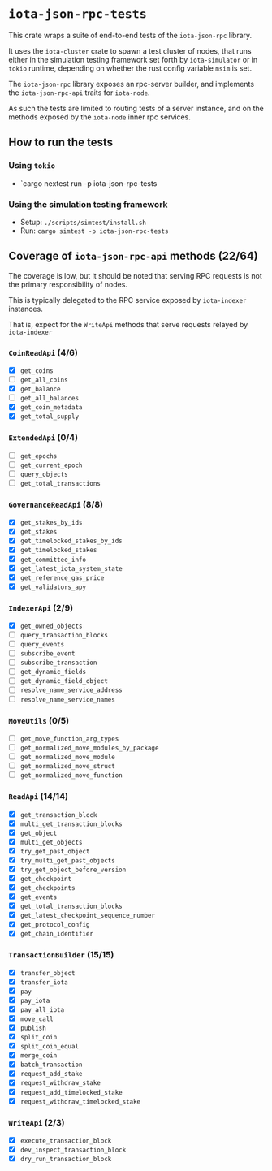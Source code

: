 # `iota-json-rpc-tests`

This crate wraps a suite of end-to-end tests of the `iota-json-rpc` library.

It uses the `iota-cluster` crate to spawn a test cluster of nodes, that runs either in the simulation testing framework set forth by `iota-simulator` or in `tokio` runtime, depending on whether the rust config variable `msim` is set.

The `iota-json-rpc` library exposes an rpc-server builder, and implements the
`iota-json-rpc-api` traits for `iota-node`.

As such the tests are limited to routing tests of a server instance, and on the
methods exposed by the `iota-node` inner rpc services.

## How to run the tests

### Using `tokio`

- `cargo nextest run -p iota-json-rpc-tests

### Using the simulation testing framework

- Setup: `./scripts/simtest/install.sh`
- Run: `cargo simtest -p iota-json-rpc-tests`

## Coverage of `iota-json-rpc-api` methods (22/64)

The coverage is low, but it should be noted that serving RPC requests is not the
primary responsibility of nodes.

This is typically delegated to the RPC service exposed by `iota-indexer`
instances.

That is, expect for the `WriteApi` methods that serve requests relayed by `iota-indexer`

### `CoinReadApi` (4/6)

- [x] `get_coins`
- [ ] `get_all_coins`
- [x] `get_balance`
- [ ] `get_all_balances`
- [x] `get_coin_metadata`
- [x] `get_total_supply`

### `ExtendedApi` (0/4)

- [ ] `get_epochs`
- [ ] `get_current_epoch`
- [ ] `query_objects`
- [ ] `get_total_transactions`

### `GovernanceReadApi` (8/8)

- [x] `get_stakes_by_ids`
- [x] `get_stakes`
- [x] `get_timelocked_stakes_by_ids`
- [x] `get_timelocked_stakes`
- [x] `get_committee_info`
- [x] `get_latest_iota_system_state`
- [x] `get_reference_gas_price`
- [x] `get_validators_apy`

### `IndexerApi` (2/9)

- [x] `get_owned_objects`
- [ ] `query_transaction_blocks`
- [ ] `query_events`
- [ ] `subscribe_event`
- [ ] `subscribe_transaction`
- [ ] `get_dynamic_fields`
- [ ] `get_dynamic_field_object`
- [ ] `resolve_name_service_address`
- [ ] `resolve_name_service_names`

### `MoveUtils` (0/5)

- [ ] `get_move_function_arg_types`
- [ ] `get_normalized_move_modules_by_package`
- [ ] `get_normalized_move_module`
- [ ] `get_normalized_move_struct`
- [ ] `get_normalized_move_function`

### `ReadApi` (14/14)

- [x] `get_transaction_block`
- [x] `multi_get_transaction_blocks`
- [x] `get_object`
- [x] `multi_get_objects`
- [x] `try_get_past_object`
- [x] `try_multi_get_past_objects`
- [x] `try_get_object_before_version`
- [x] `get_checkpoint`
- [x] `get_checkpoints`
- [x] `get_events`
- [x] `get_total_transaction_blocks`
- [x] `get_latest_checkpoint_sequence_number`
- [x] `get_protocol_config`
- [x] `get_chain_identifier`

### `TransactionBuilder` (15/15)

- [x] `transfer_object`
- [x] `transfer_iota`
- [x] `pay`
- [x] `pay_iota`
- [x] `pay_all_iota`
- [x] `move_call`
- [x] `publish`
- [x] `split_coin`
- [x] `split_coin_equal`
- [x] `merge_coin`
- [x] `batch_transaction`
- [x] `request_add_stake`
- [x] `request_withdraw_stake`
- [x] `request_add_timelocked_stake`
- [x] `request_withdraw_timelocked_stake`

### `WriteApi` (2/3)

- [x] `execute_transaction_block`
- [x] `dev_inspect_transaction_block`
- [x] `dry_run_transaction_block`
